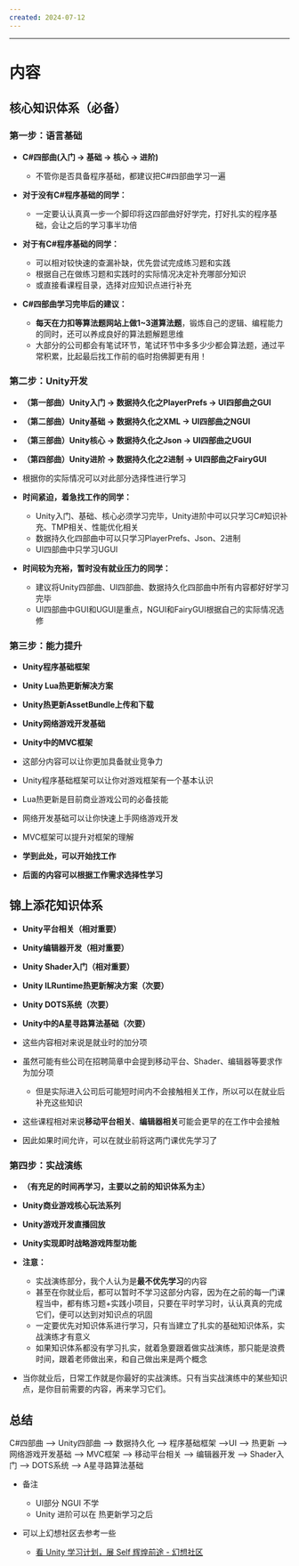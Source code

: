 ```yaml
---
created: 2024-07-12
---
```

---
# 内容
## **核心知识体系（必备）**
### **第一步：语言基础**

- **C#四部曲(入门 -> 基础 -> 核心 -> 进阶)**
	- 不管你是否具备程序基础，都建议把C#四部曲学习一遍

- **对于没有C#程序基础的同学：**
	- 一定要认认真真一步一个脚印将这四部曲好好学完，打好扎实的程序基础，会让之后的学习事半功倍

- **对于有C#程序基础的同学：**
	- 可以相对较快速的查漏补缺，优先尝试完成练习题和实践
	- 根据自己在做练习题和实践时的实际情况决定补充哪部分知识
	- 或直接看课程目录，选择对应知识点进行补充

- **C#四部曲学习完毕后的建议：**
	- **每天在力扣等算法题网站上做1~3道算法题**，锻炼自己的逻辑、编程能力的同时，还可以养成良好的算法题解题思维
	- 大部分的公司都会有笔试环节，笔试环节中多多少少都会算法题，通过平常积累，比起最后找工作前的临时抱佛脚更有用！
### **第二步：Unity开发**

- **（第一部曲）Unity入门 -> 数据持久化之PlayerPrefs -> UI四部曲之GUI**
- **（第二部曲）Unity基础 -> 数据持久化之XML -> UI四部曲之NGUI**
- **（第三部曲）Unity核心 -> 数据持久化之Json -> UI四部曲之UGUI**
- **（第四部曲）Unity进阶 -> 数据持久化之2进制 -> UI四部曲之FairyGUI**
- 根据你的实际情况可以对此部分选择性进行学习

- **时间紧迫，着急找工作的同学：**
	- Unity入门、基础、核心必须学习完毕，Unity进阶中可以只学习C#知识补充、TMP相关、性能优化相关
	- 数据持久化四部曲中可以只学习PlayerPrefs、Json、2进制
	- UI四部曲中只学习UGUI

- **时间较为充裕，暂时没有就业压力的同学：**
	- 建议将Unity四部曲、UI四部曲、数据持久化四部曲中所有内容都好好学习完毕
	- UI四部曲中GUI和UGUI是重点，NGUI和FairyGUI根据自己的实际情况选修
### **第三步：能力提升**

- **Unity程序基础框架**
- **Unity Lua热更新解决方案**
- **Unity热更新AssetBundle上传和下载**
- **Unity网络游戏开发基础**
- **Unity中的MVC框架**

- 这部分内容可以让你更加具备就业竞争力
- Unity程序基础框架可以让你对游戏框架有一个基本认识
- Lua热更新是目前商业游戏公司的必备技能
- 网络开发基础可以让你快速上手网络游戏开发
- MVC框架可以提升对框架的理解
- **学到此处，可以开始找工作**
- **后面的内容可以根据工作需求选择性学习**
## **锦上添花知识体系**

- **Unity平台相关（相对重要）**
- **Unity编辑器开发（相对重要）**
- **Unity Shader入门（相对重要）**
- **Unity ILRuntime热更新解决方案（次要）**
- **Unity DOTS系统（次要）**
- **Unity中的A星寻路算法基础（次要）**

- 这些内容相对来说是就业时的加分项
- 虽然可能有些公司在招聘简章中会提到移动平台、Shader、编辑器等要求作为加分项
	- 但是实际进入公司后可能短时间内不会接触相关工作，所以可以在就业后补充这些知识
- 这些课程相对来说**移动平台相关**、**编辑器相关**可能会更早的在工作中会接触
- 因此如果时间允许，可以在就业前将这两门课优先学习了
### **第四步：实战演练**

- **（有充足的时间再学习，主要以之前的知识体系为主）**

- **Unity商业游戏核心玩法系列**
- **Unity游戏开发直播回放**
- **Unity实现即时战略游戏阵型功能**

- **注意：**
	- 实战演练部分，我个人认为是**最不优先学习**的内容
	- 甚至在你就业后，都可以暂时不学习这部分内容，因为在之前的每一门课程当中，都有练习题+实践小项目，只要在平时学习时，认认真真的完成它们，便可以达到对知识点的巩固
	- 一定要优先对知识体系进行学习，只有当建立了扎实的基础知识体系，实战演练才有意义
	- 如果知识体系都没有学习扎实，就着急要跟着做实战演练，那只能是浪费时间，跟着老师做出来，和自己做出来是两个概念
- 当你就业后，日常工作就是你最好的实战演练。只有当实战演练中的某些知识点，是你目前需要的内容，再来学习它们。

## 总结

C#四部曲 ——> Unity四部曲 ——> 数据持久化 ——> 程序基础框架 ——>UI ——> 热更新
——> 网络游戏开发基础 ——> MVC框架 ——> 移动平台相关 ——> 编辑器开发 ——> Shader入门 ——> DOTS系统 ——> A星寻路算法基础

- 备注
	- UI部分 NGUI 不学
	- Unity 进阶可以在 热更新学习之后

- 可以上幻想社区去参考一些
	- [看 Unity 学习计划，展 Self 辉煌前途 - 幻想社区](https://www.fantsida.com/d/815)